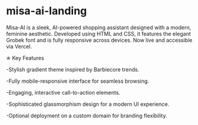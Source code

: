# misa-ai-landing
Misa-AI is a sleek, AI-powered shopping assistant designed with a modern, feminine aesthetic. Developed using HTML and CSS, it features the elegant Grobek font and is fully responsive across devices. Now live and accessible via Vercel.

✯ Key Features

-Stylish gradient theme inspired by Barbiecore trends.

-Fully mobile-responsive interface for seamless browsing.

-Engaging, interactive call-to-action elements.

-Sophisticated glassmorphism design for a modern UI experience.

-Optional deployment on a custom domain for branding flexibility.
